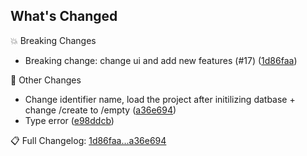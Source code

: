 ## What's Changed

💥 Breaking Changes

- Breaking change: change ui and add new features (#17) ([1d86faa](../../commit/1d86faa))

🔨 Other Changes

- Change identifier name, load the project after initilizing datbase + change /create to /empty ([a36e694](../../commit/a36e694))
- Type error ([e98ddcb](../../commit/e98ddcb))


📋 Full Changelog: [1d86faa...a36e694](../../compare/1d86faa...a36e694)